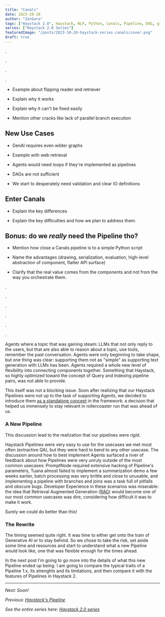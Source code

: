 ```yaml
---
title: "Canals"
date: 2023-10-20
author: "ZanSara"
tags: ["Haystack 2.0", Haystack, NLP, Python, Canals, Pipeline, DAG, graph, "API Design", "Semantic Search"]
series: ["Haystack 2.0 Series"]
featuredImage: "/posts/2023-10-20-haystack-series-canals/cover.png"
draft: true
---
```


.

.

.

.

- Example about flipping reader and retriever

- Explain why it works

- Explain why it can't be fixed easily

- Mention other cracks like lack of parallel branch execution


## New Use Cases

- GenAI requires even wilder graphs

- Example with web retrieval

- Agents would need loops if they're implemented as pipelines

- DAGs are not sufficient

- We start to desperately need validation and clear IO definitions

## Enter Canals

- Explain the key differences

- Explain the key difficulties and how we plan to address them.


## Bonus: do we *really* need the Pipeline tho?

- Mention how close a Canals pipeline is to a simple Python script

- Name the advantages (drawing, serialization, evaluation, high-level abstraction of component, flatter API surface)

- Clarify that the real value comes from the components and not from the way you orchestrate them.

.

.

.

.

.

.

Agents where a topic that was gaining steam: LLMs that not only reply to the users, but that are also able to reason about a topic, use tools, remember the past conversation. Agents were only beginning to take shape, but one thing was clear: supporting them not as "simple" as supporting text generation with LLMs has been. Agents required a whole new level of flexibility into connecting components together. Something that Haystack, so highly optimized toward the concept of Query and Indexing pipeline pairs, was not able to provide.

This itself was not a blocking issue. Soon after realizing that our Haystack Pipelines were not up to the task of supporting Agents, we decided to introduce them [as a standalone concept](https://github.com/deepset-ai/haystack/pull/3925) in the framework: a decision that helped us immensely to stay relevant in rollercoaster run that was ahead of us.

### A New Pipeline

This discussion lead to the realization that our pipelines were *rigid*. 

Haystack Pipelines were very easy to use for the usecases we met most often (extractive QA), but they were hard to bend to any other usecase. The discussion around how to best implement Agents surfaced a river of feedback about how Pipelines were very unruly outside of the most common usecases: PromptNode required extensive hacking of Pipeline's parameters, Tuana almost failed to implement a summarization demo a few weeks earlier, batch processing was very brittle and close to unusable, and implementing a pipeline with branches and joins was a task full of pitfalls and obscure bugs. Developer Experience in these scenarios was miserable: the idea that Retrieval Augmented Generation ([RAG](https://www.deepset.ai/blog/llms-retrieval-augmentation)) would become one of our most common usecases was dire, considering how difficult it was to make it work.

Surely we could do better than this!

### The Rewrite

The timing seemed quite right. It was time to either get onto the train of Generative AI or to stay behind. So we chose to take the risk, set aside some time and resources and start to understand what a new Pipeline  would look like, one that was flexible enough for the times ahead.

In the next post I'm going to go more into the details of what this new Pipeline ended up being. I am going to compare the typical traits of a Pipeline 1.x, its strenghts and its limitations, and then compare it with the features of Pipelines in Haystack 2.

---

*Next: Soon!*

*Previous: [Haystack's Pipeline](/posts/2023-10-13-haystack-series-pipeline)*

*See the entire series here: [Haystack 2.0 series](/series/haystack-2.0-series/)*